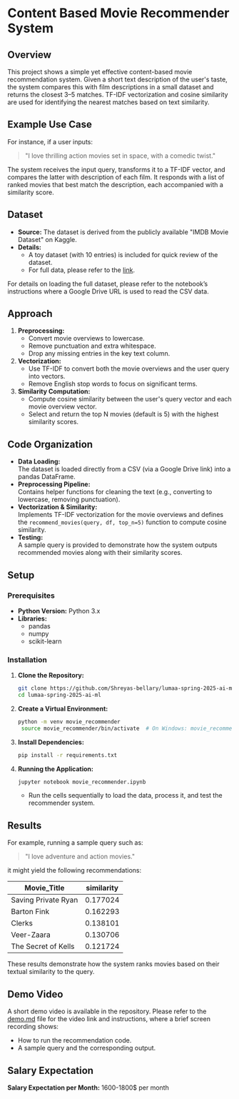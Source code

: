 # Content Based Movie Recommender System

## Overview

This project shows a simple yet effective content-based movie recommendation system. Given a short text description of the user's taste, the system compares this with film descriptions in a small dataset and returns the closest 3–5 matches. TF-IDF vectorization and cosine similarity are used for identifying the nearest matches based on text similarity.

## Example Use Case

For instance, if a user inputs:

> "I love thrilling action movies set in space, with a comedic twist."

The system receives the input query, transforms it to a TF-IDF vector, and compares the latter with description of each film. It responds with a list of ranked movies that best match the description, each accompanied with a similarity score.

## Dataset

- **Source:** The dataset is derived from the publicly available "IMDB Movie Dataset" on Kaggle.
- **Details:**  
  - A toy dataset (with 10 entries) is included for quick review of the dataset.
  - For full data, please refer to the [link](https://drive.google.com/file/d/1iTK_Z80gzNagzo9e-NxT8IIZWQ-2q3FI/view?usp=drive_link).
  
For details on loading the full dataset, please refer to the notebook’s instructions where a Google Drive URL is used to read the CSV data.

## Approach

1. **Preprocessing:**  
   - Convert movie overviews to lowercase.
   - Remove punctuation and extra whitespace.
   - Drop any missing entries in the key text column.
2. **Vectorization:**  
   - Use TF-IDF to convert both the movie overviews and the user query into vectors.
   - Remove English stop words to focus on significant terms.
3. **Similarity Computation:**  
   - Compute cosine similarity between the user's query vector and each movie overview vector.
   - Select and return the top N movies (default is 5) with the highest similarity scores.

## Code Organization

- **Data Loading:**  
  The dataset is loaded directly from a CSV (via a Google Drive link) into a pandas DataFrame.
- **Preprocessing Pipeline:**  
  Contains helper functions for cleaning the text (e.g., converting to lowercase, removing punctuation).
- **Vectorization & Similarity:**  
  Implements TF-IDF vectorization for the movie overviews and defines the `recommend_movies(query, df, top_n=5)` function to compute cosine similarity.
- **Testing:**  
  A sample query is provided to demonstrate how the system outputs recommended movies along with their similarity scores.

## Setup

### Prerequisites

- **Python Version:** Python 3.x  
- **Libraries:**  
  - pandas  
  - numpy  
  - scikit-learn  

### Installation

1. **Clone the Repository:**
   ```bash
   git clone https://github.com/Shreyas-bellary/lumaa-spring-2025-ai-ml.git
   cd lumaa-spring-2025-ai-ml 
   ```

2. **Create a Virtual Environment:**
   ```bash
   python -m venv movie_recommender
    source movie_recommender/bin/activate  # On Windows: movie_recommender\Scripts\activate
    ```
3. **Install Dependencies:**
   ```bash
   pip install -r requirements.txt
   ```
4. **Running the Application:**
   ```bash
   jupyter notebook movie_recommender.ipynb
   ```
   - Run the cells sequentially to load the data, process it, and test the recommender system.

## Results

For example, running a sample query such as:

> "I love adventure and action movies."

it might yield the following recommendations:

| Movie_Title              | similarity |
|--------------------------|------------|
| Saving Private Ryan      | 0.177024   |
| Barton Fink              | 0.162293   |
| Clerks                   | 0.138101   |
| Veer-Zaara               | 0.130706   |
| The Secret of Kells      | 0.121724   |

These results demonstrate how the system ranks movies based on their textual similarity to the query.

## Demo Video

A short demo video is available in the repository. Please refer to the [demo.md](demo.md) file for the video link and instructions, where a brief screen recording shows:
- How to run the recommendation code.
- A sample query and the corresponding output.

## Salary Expectation

**Salary Expectation per Month:** 1600-1800$ per month